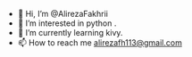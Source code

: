 - 👋 Hi, I’m @AlirezaFakhrii
- 👀 I’m interested in python .
- 🌱 I’m currently learning kivy.
- 📫 How to reach me alirezafh113@gmail.com

<!---
AlirezaFakhrii/AlirezaFakhrii is a ✨ special ✨ repository because its `README.md` (this file) appears on your GitHub profile.
You can click the Preview link to take a look at your changes.
--->
